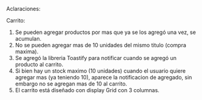 Aclaraciones:

Carrito:
1) Se pueden agregar productos por mas que ya se los agregó una vez, se acumulan.
2) No se pueden agregar mas de 10 unidades del mismo titulo (compra maxima).
3) Se agregó la libreria Toastify para notificar cuando se agregó un producto al carrito.
4) Si bien hay un stock maximo (10 unidades) cuando el usuario quiere  agregar mas (ya teniendo 10), aparece la notificacion de agregado, sin embargo no se agregan mas de 10 al carrito.
5) El carrito está diseñado con display Grid con 3 columnas.
